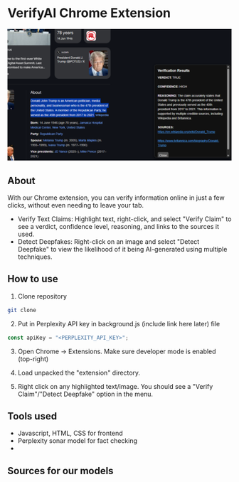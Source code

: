 # VerifyAI Chrome Extension
![sample](screenshot.png?raw=true)

## About
With our Chrome extension, you can verify information online in just a few clicks, without even needing to leave your tab.
* Verify Text Claims: Highlight text, right-click, and select "Verify Claim" to see a verdict, confidence level, reasoning, and links to the sources it used.
* Detect Deepfakes: Right-click on an image and select "Detect Deepfake" to view the likelihood of it being AI-generated using multiple techniques.

## How to use
1. Clone repository
``` bash
git clone
```

2. Put in Perplexity API key in background.js (include link here later) file
``` javascript
const apiKey = "<PERPLEXITY_API_KEY>";
```

3. Open Chrome -> Extensions. Make sure developer mode is enabled (top-right)
   
4. Load unpacked the "extension" directory.

5. Right click on any highlighted text/image. You should see a "Verify Claim"/"Detect Deepfake" option in the menu.

## Tools used
* Javascript, HTML, CSS for frontend
* Perplexity sonar model for fact checking
* 

## Sources for our models
